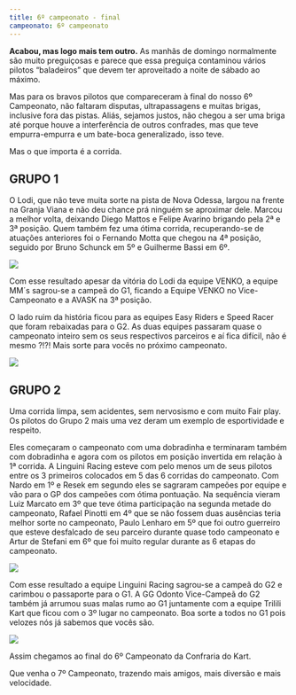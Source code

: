 ```yaml
---
title: 6º campeonato - final
campeonato: 6º campeonato
---
```


**Acabou, mas logo mais tem outro.**
As manhãs de domingo normalmente são muito preguiçosas e parece que essa preguiça contaminou vários pilotos “baladeiros” que devem ter aproveitado a noite de sábado ao máximo.

Mas para os bravos pilotos que compareceram à final do nosso 6º Campeonato, não faltaram disputas, ultrapassagens e muitas brigas, inclusive fora das pistas. Aliás, sejamos justos, não chegou a ser uma briga até porque houve a interferência de outros confrades, mas que teve empurra-empurra e um bate-boca generalizado, isso teve.

Mas o que importa é a corrida.

## GRUPO 1

O Lodi, que não teve muita sorte na pista de Nova Odessa, largou na frente na Granja Viana e não deu chance prá ninguém se aproximar dele. Marcou a melhor volta, deixando Diego Mattos e Felipe Avarino brigando pela 2ª e 3ª posição. Quem também fez uma ótima corrida, recuperando-se de atuações anteriores foi o Fernando Motta que chegou na 4ª posição, seguido por Bruno Schunck em 5º e Guilherme Bassi em 6º.

![](/uploads/Podio2013_sem1_prova06_GranjaG1.jpg)

Com esse resultado apesar da vitória do Lodi da equipe VENKO, a equipe MM´s sagrou-se a campeã do G1, ficando a Equipe VENKO no Vice-Campeonato e a AVASK na 3ª posição.

O lado ruim da história ficou para as equipes Easy Riders e Speed Racer que foram rebaixadas para o G2. As duas equipes passaram quase o campeonato inteiro sem os seus respectivos parceiros e aí fica difícil, não é mesmo ?!?! Mais sorte para vocês no próximo campeonato.

![](/uploads/Equipes_Campeas_6_G1.jpg)

## GRUPO 2

Uma corrida limpa, sem acidentes, sem nervosismo e com muito Fair play. Os pilotos do Grupo 2 mais uma vez deram um exemplo de esportividade e respeito.

Eles começaram o campeonato com uma dobradinha e terminaram também com dobradinha e agora com os pilotos em posição invertida em relação à 1ª corrida. A Linguini Racing esteve com pelo menos um de seus pilotos entre os 3 primeiros colocados em 5 das 6 corridas do campeonato. Com Nardo em 1º e Resek em segundo eles se sagraram campeões por equipe e vão para o GP dos campeões com ótima pontuação. Na sequência vieram Luiz Marcato em 3º que teve ótima participação na segunda metade do campeonato, Rafael Pinotti em 4º que se não fossem duas ausências teria melhor sorte no campeonato, Paulo Lenharo em 5º que foi outro guerreiro que esteve desfalcado de seu parceiro durante quase todo campeonato e Artur de Stefani em 6º que foi muito regular durante as 6 etapas do campeonato.

![](/uploads/Podio2013_sem1_prova06_GranjaG2.jpg)

Com esse resultado a equipe Linguini Racing sagrou-se a campeã do G2 e carimbou o passaporte para o G1. A GG Odonto Vice-Campeã do G2 também já arrumou suas malas rumo ao G1 juntamente com a equipe Trilili Kart que ficou com o 3º lugar no campeonato. Boa sorte a todos no G1 pois velozes nós já sabemos que vocês são.

![](/uploads/Equipes_Campeas_6_G2.jpg)

Assim chegamos ao final do 6º Campeonato da Confraria do Kart.

Que venha o 7º Campeonato, trazendo mais amigos, mais diversão e mais velocidade.

